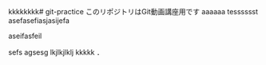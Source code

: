 kkkkkkkk# git-practice
このリポジトリはGit動画講座用です
aaaaaa
tesssssst
asefasefiasjasijefa

aseifasfeil

sefs
agsesg
lkjlkjlklj
kkkkk
．
